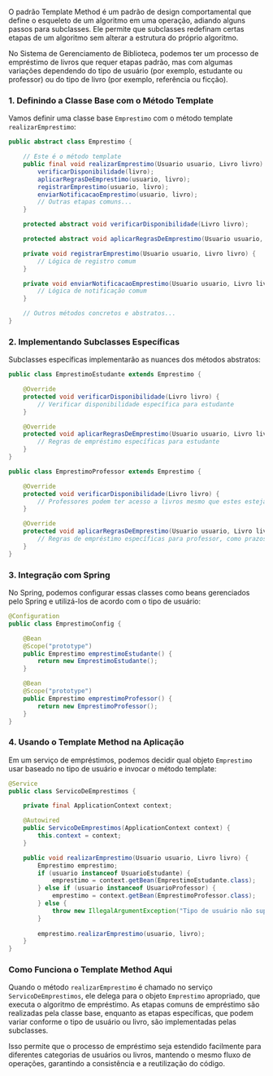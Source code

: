 O padrão Template Method é um padrão de design comportamental que define o esqueleto de um algoritmo em uma operação, adiando alguns passos para subclasses. Ele permite que subclasses redefinam certas etapas de um algoritmo sem alterar a estrutura do próprio algoritmo.

No Sistema de Gerenciamento de Biblioteca, podemos ter um processo de empréstimo de livros que requer etapas padrão, mas com algumas variações dependendo do tipo de usuário (por exemplo, estudante ou professor) ou do tipo de livro (por exemplo, referência ou ficção).

### 1. Definindo a Classe Base com o Método Template

Vamos definir uma classe base `Emprestimo` com o método template `realizarEmprestimo`:

```java
public abstract class Emprestimo {

    // Este é o método template
    public final void realizarEmprestimo(Usuario usuario, Livro livro) {
        verificarDisponibilidade(livro);
        aplicarRegrasDeEmprestimo(usuario, livro);
        registrarEmprestimo(usuario, livro);
        enviarNotificacaoEmprestimo(usuario, livro);
        // Outras etapas comuns...
    }

    protected abstract void verificarDisponibilidade(Livro livro);

    protected abstract void aplicarRegrasDeEmprestimo(Usuario usuario, Livro livro);

    private void registrarEmprestimo(Usuario usuario, Livro livro) {
        // Lógica de registro comum
    }

    private void enviarNotificacaoEmprestimo(Usuario usuario, Livro livro) {
        // Lógica de notificação comum
    }

    // Outros métodos concretos e abstratos...
}
```

### 2. Implementando Subclasses Específicas

Subclasses específicas implementarão as nuances dos métodos abstratos:

```java
public class EmprestimoEstudante extends Emprestimo {

    @Override
    protected void verificarDisponibilidade(Livro livro) {
        // Verificar disponibilidade específica para estudante
    }

    @Override
    protected void aplicarRegrasDeEmprestimo(Usuario usuario, Livro livro) {
        // Regras de empréstimo específicas para estudante
    }
}

public class EmprestimoProfessor extends Emprestimo {

    @Override
    protected void verificarDisponibilidade(Livro livro) {
        // Professores podem ter acesso a livros mesmo que estes estejam reservados
    }

    @Override
    protected void aplicarRegrasDeEmprestimo(Usuario usuario, Livro livro) {
        // Regras de empréstimo específicas para professor, como prazos mais longos
    }
}
```

### 3. Integração com Spring

No Spring, podemos configurar essas classes como beans gerenciados pelo Spring e utilizá-los de acordo com o tipo de usuário:

```java
@Configuration
public class EmprestimoConfig {

    @Bean
    @Scope("prototype")
    public Emprestimo emprestimoEstudante() {
        return new EmprestimoEstudante();
    }

    @Bean
    @Scope("prototype")
    public Emprestimo emprestimoProfessor() {
        return new EmprestimoProfessor();
    }
}
```

### 4. Usando o Template Method na Aplicação

Em um serviço de empréstimos, podemos decidir qual objeto `Emprestimo` usar baseado no tipo de usuário e invocar o método template:

```java
@Service
public class ServicoDeEmprestimos {

    private final ApplicationContext context;

    @Autowired
    public ServicoDeEmprestimos(ApplicationContext context) {
        this.context = context;
    }

    public void realizarEmprestimo(Usuario usuario, Livro livro) {
        Emprestimo emprestimo;
        if (usuario instanceof UsuarioEstudante) {
            emprestimo = context.getBean(EmprestimoEstudante.class);
        } else if (usuario instanceof UsuarioProfessor) {
            emprestimo = context.getBean(EmprestimoProfessor.class);
        } else {
            throw new IllegalArgumentException("Tipo de usuário não suportado para empréstimo.");
        }
        
        emprestimo.realizarEmprestimo(usuario, livro);
    }
}
```

### Como Funciona o Template Method Aqui

Quando o método `realizarEmprestimo` é chamado no serviço `ServicoDeEmprestimos`, ele delega para o objeto `Emprestimo` apropriado, que executa o algoritmo de empréstimo. As etapas comuns de empréstimo são realizadas pela classe base, enquanto as etapas específicas, que podem variar conforme o tipo de usuário ou livro, são implementadas pelas subclasses.

Isso permite que o processo de empréstimo seja estendido facilmente para diferentes categorias de usuários ou livros, mantendo o mesmo fluxo de operações, garantindo a consistência e a reutilização do código.